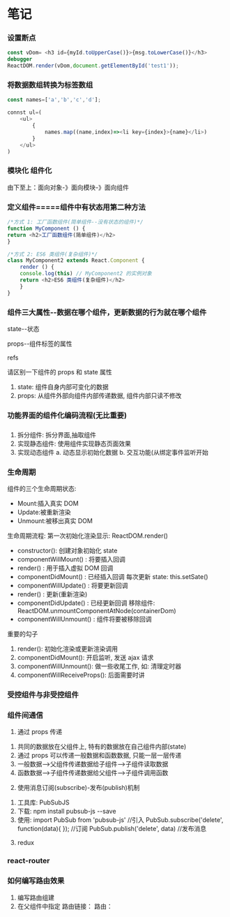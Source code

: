 # 笔记

### 设置断点

```js
const vDom= <h3 id={myId.toUpperCase()}>{msg.toLowerCase()}</h3>
debugger
ReactDOM.render(vDom,document.getElementById('test1'));
```


### 将数据数组转换为标签数组

```js
const names=['a','b','c','d'];

connst ul=(
	<ul>
		{
			names.map((name,index)=><li key={index}>{name}</li>)
		}
	</ul>
)
```

### 模块化 组件化

由下至上：面向对象-》面向模块-》面向组件

### 定义组件=====组件中有状态用第二种方法
```js
/*方式 1: 工厂函数组件(简单组件--没有状态的组件)*/
function MyComponent () {
return <h2>工厂函数组件(简单组件)</h2>
}

/*方式 2: ES6 类组件(复杂组件)*/
class MyComponent2 extends React.Component { 
	render () {
	console.log(this) // MyComponent2 的实例对象
	return <h2>ES6 类组件(复杂组件)</h2> 
	}
}
```

### 组件三大属性--数据在哪个组件，更新数据的行为就在哪个组件

state--状态

props--组件标签的属性

refs

请区别一下组件的 props 和 state 属性
1) state: 组件自身内部可变化的数据
2) props: 从组件外部向组件内部传递数据, 组件内部只读不修改  


### 功能界面的组件化编码流程(无比重要)
### 
1) 拆分组件: 拆分界面,抽取组件
2) 实现静态组件: 使用组件实现静态页面效果
3) 实现动态组件
	a. 动态显示初始化数据
	b. 交互功能(从绑定事件监听开始
	
	
### 生命周期

组件的三个生命周期状态:
* Mount:插入真实 DOM
* Update:被重新渲染
* Unmount:被移出真实 DOM


生命周期流程:
第一次初始化渲染显示: ReactDOM.render() 
* constructor(): 创建对象初始化 state
* componentWillMount() : 将要插入回调
* render() : 用于插入虚拟 DOM 回调
* componentDidMount() : 已经插入回调
每次更新 state: this.setSate()
* componentWillUpdate() : 将要更新回调 
* render() : 更新(重新渲染)
* componentDidUpdate() : 已经更新回调
移除组件: ReactDOM.unmountComponentAtNode(containerDom) 
* componentWillUnmount() : 组件将要被移除回调



重要的勾子
1) render(): 初始化渲染或更新渲染调用
2) componentDidMount(): 开启监听, 发送 ajax 请求
3) componentWillUnmount(): 做一些收尾工作, 如: 清理定时器
4) componentWillReceiveProps(): 后面需要时讲   

### 受控组件与非受控组件



### 组件间通信
1. 通过 props 传递
1) 共同的数据放在父组件上, 特有的数据放在自己组件内部(state)
2) 通过 props 可以传递一般数据和函数数据, 只能一层一层传递
3) 一般数据-->父组件传递数据给子组件-->子组件读取数据
4) 函数数据-->子组件传递数据给父组件-->子组件调用函数
2. 使用消息订阅(subscribe)-发布(publish)机制
1) 工具库: PubSubJS
2) 下载: npm install pubsub-js --save
3) 使用:
import PubSub from 'pubsub-js' //引入
PubSub.subscribe('delete', function(data){ }); //订阅 
PubSub.publish('delete', data) //发布消息
3. redux



### react-router



### 如何编写路由效果

1. 编写路由组建
2. 在父组件中指定
	路由链接：<NavLink>
	路由：<Route>
